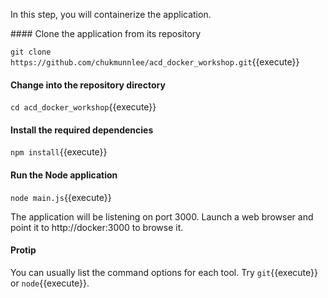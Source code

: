 In this step, you will containerize the application.

#### Clone the application from its repository

`git clone https://github.com/chukmunnlee/acd_docker_workshop.git`{{execute}}

#### Change into the repository directory

`cd acd_docker_workshop`{{execute}}

#### Install the required dependencies

`npm install`{{execute}}

#### Run the Node application

`node main.js`{{execute}}

The application will be listening on port 3000. Launch a web browser and point it to http://docker:3000 to browse it.

#### Protip
You can usually list the command options for each tool. Try `git`{{execute}} or `node`{{execute}}.
